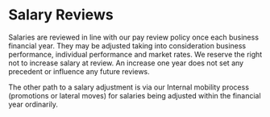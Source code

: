 # Salary Reviews

Salaries are reviewed in line with our pay review policy once each business financial year. They may be adjusted taking into consideration business performance, individual performance and market rates. We reserve the right not to increase salary at review. An increase one year does not set any precedent or influence any future reviews.

The other path to a salary adjustment is via our Internal mobility process (promotions or lateral moves) for salaries being adjusted within the financial year ordinarily.

